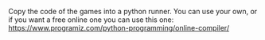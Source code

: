 Copy the code of the games into a python runner.
You can use your own, or if you want a free online one you can use this one: https://www.programiz.com/python-programming/online-compiler/
